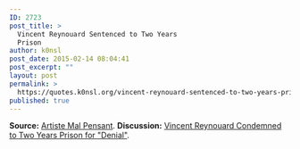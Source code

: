 ```yaml
---
ID: 2723
post_title: >
  Vincent Reynouard Sentenced to Two Years
  Prison
author: k0nsl
post_date: 2015-02-14 08:04:41
post_excerpt: ""
layout: post
permalink: >
  https://quotes.k0nsl.org/vincent-reynouard-sentenced-to-two-years-prison.html
published: true
---
```

<strong>Source:</strong> <a href="https://www.facebook.com/1537577846473680/photos/a.1538773016354163.1073741832.1537577846473680/1603752066522924/?type=1">Artiste Mal Pensant</a>.
<strong>Discussion:</strong> <a href="https://forum.codoh.com/viewtopic.php?f=2&t=9267" target="_blank">Vincent Reynouard Condemned to Two Years Prison for "Denial"</a>.